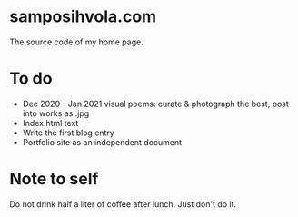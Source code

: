 # samposihvola.com

The source code of my home page. 

# To do

- Dec 2020 - Jan 2021 visual poems: curate & photograph the best, post into works as .jpg
- Index.html text
- Write the first blog entry
- Portfolio site as an independent document

# Note to self

Do not drink half a liter of coffee after lunch. Just don't do it.
